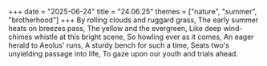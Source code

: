 +++
date = "2025-06-24"
title = "24.06.25"
themes = ["nature", "summer", "brotherhood"]
+++
By rolling clouds and ruggard grass,
The early summer heats on breezes pass,
The yellow and the evergreen,
Like deep wind-chimes whistle at this bright scene,
So howling ever as it comes,
An eager herald to Aeolus' runs,
A sturdy bench for such a time,
Seats two's unyielding passage into life,
To gaze upon our youth and trials ahead.
